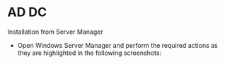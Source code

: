 # AD DC

Installation from Server Manager

- Open Windows Server Manager and perform the required actions as they are highlighted in the following screenshots:
